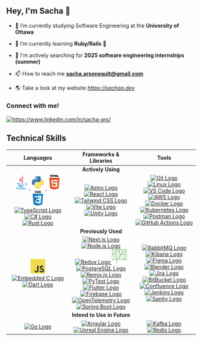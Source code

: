 <h2>Hey, I'm Sacha 👋</h2>

- 🔭 I’m currently studying Software Engineering at the **University of Ottawa**

- 🌱 I’m currently learning **Ruby/Rails** 🚂

- 🤔 I'm actively searching for **2025 software engineering internships (summer)**

- 📫 How to reach me **sacha.arseneault@gmail.com**

- 🌎 Take a look at my website *https://sachaa.dev*

<h3>Connect with me!</h3>
<p align="left">
<a href="https://www.linkedin.com/in/sacha-ars/" target="blank"><img align="center" src="https://raw.githubusercontent.com/rahuldkjain/github-profile-readme-generator/master/src/images/icons/Social/linked-in-alt.svg" alt="https://www.linkedin.com/in/sacha-ars/" height="30" width="40" /></a>
</p>
<h2>Technical Skills</h2>
            <div class="tg-wrap" align="center">
            <table>
            <thead>
            <tr>
            <th width='33%'>Languages</th><th width='33%'>Frameworks & Libraries</th><th width='33%'>Tools</th></tr>
          </thead>
          <tbody>
    <tr>
              <td colspan="3" align="center">
                <b>Actively Using</b>
              </td>
            </tr>
            <tr>
                <td align='center'>
          <!-- Java -->
          <a href="https://www.java.com" target="_blank" rel="noreferrer">
            <img src="https://raw.githubusercontent.com/devicons/devicon/master/icons/java/java-original.svg" alt="Java Logo" width="40" height="40"/>
          </a>
          <!-- Python -->
          <a href="https://www.python.org" target="_blank" rel="noreferrer">
            <img src="https://raw.githubusercontent.com/devicons/devicon/master/icons/python/python-original.svg" alt="Python Logo" width="40" height="40"/>
          </a>
          <!-- HTML -->
          <a href="https://www.w3.org/html/" target="_blank" rel="noreferrer">
            <img src="https://raw.githubusercontent.com/devicons/devicon/master/icons/html5/html5-original-wordmark.svg" alt="HTML Logo" width="40" height="40"/>
          </a>
          <!-- CSS -->
          <a href="https://www.w3schools.com/css/" target="_blank" rel="noreferrer">
            <img src="https://raw.githubusercontent.com/devicons/devicon/master/icons/css3/css3-original-wordmark.svg" alt="CSS Logo" width="40" height="40"/>
          </a>
          <!-- TypeScript -->
          <a href="https://www.typescriptlang.org/" target="_blank" rel="noreferrer">
            <img src="https://cdn.jsdelivr.net/gh/devicons/devicon/icons/typescript/typescript-original.svg" alt="TypeScript Logo" width="40" height="40"/>
          </a>
          <!-- C# -->
          <a href="https://learn.microsoft.com/en-us/dotnet/csharp/" target="_blank" rel="noreferrer">
            <img src="https://cdn.jsdelivr.net/gh/devicons/devicon@latest/icons/csharp/csharp-original.svg" alt="C# Logo" width="40" height="40"/>
          </a>
          <!-- Rust -->
          <a href="https://www.rust-lang.org/" target="_blank" rel="noreferrer">
            <img src="https://upload.wikimedia.org/wikipedia/commons/d/d5/Rust_programming_language_black_logo.svg" alt="Rust Logo" width="40" height="40"/>
          </a>
        </td>
        <td align='center'>
          <!-- Astro -->
          <a href="https://astro.build/" target="_blank" rel="noreferrer">
            <img src="https://cdn.cosmicjs.com/24428290-b9d3-11ed-907c-292879eb8504-astro-logomark-dark.png" alt="Astro Logo" width="40" height="40"/>
          </a>
          <!-- React -->
          <a href="https://reactjs.org/" target="_blank" rel="noreferrer">
            <img src="https://cdn.jsdelivr.net/gh/devicons/devicon/icons/react/react-original.svg" alt="React Logo" width="40" height="40"/>
          </a>
          <!-- Tailwind CSS -->
          <a href="https://tailwindcss.com/" target="_blank" rel="noreferrer">
            <img src="https://cdn.jsdelivr.net/gh/devicons/devicon/icons/tailwindcss/tailwindcss-original.svg" alt="Tailwind CSS Logo" width="40" height="40"/>
          </a>
          <!-- Vite -->
          <a href="https://vite.dev/" target="_blank" rel="noreferrer">
            <img src="https://cdn.jsdelivr.net/gh/devicons/devicon@latest/icons/vitejs/vitejs-original.svg" alt="Vite Logo" width="40" height="40"/>
          </a>
          <!-- Unity -->
          <a href="https://unity.com" target="_blank" rel="noreferrer">
            <img src="https://cdn.jsdelivr.net/gh/devicons/devicon@latest/icons/unity/unity-original.svg" alt="Unity Logo" width="40" height="40"/>
          </a>
        </td>
        <td align='center'>
          <!-- Git -->
          <a href="https://git-scm.com/" target="_blank" rel="noreferrer">
            <img src="https://www.vectorlogo.zone/logos/git-scm/git-scm-icon.svg" alt="Git Logo" width="40" height="40"/>
          </a>
          <!-- Linux -->
          <a href="https://linux.org" target="_blank" rel="noreferrer">
            <img src="https://cdn.jsdelivr.net/gh/devicons/devicon@latest/icons/linux/linux-original.svg" alt="Linux Logo" width="40" height="40"/>
          </a>
          <!-- VS Code -->
          <a href="https://code.visualstudio.com/" target="_blank" rel="noreferrer">
            <img src="https://cdn.worldvectorlogo.com/logos/visual-studio-code-1.svg" alt="VS Code Logo" width="40" height="40"/>
          </a>
          <!-- AWS -->
          <a href="https://aws.amazon.com/?nc2=h_lg" target="_blank" rel="noreferrer">
            <img src="https://cdn.jsdelivr.net/gh/devicons/devicon@latest/icons/amazonwebservices/amazonwebservices-plain-wordmark.svg" alt="AWS Logo" width="40" height="40"/>
          </a>
          <!-- Docker -->
          <a href="https://www.docker.com/" target="_blank" rel="noreferrer">
            <img src="https://cdn.jsdelivr.net/gh/devicons/devicon/icons/docker/docker-plain-wordmark.svg" alt="Docker Logo" width="40" height="40"/>
          </a>
          <!-- Kubernetes -->
          <a href="https://kubernetes.io" target="_blank" rel="noreferrer">
            <img src="https://cdn.jsdelivr.net/gh/devicons/devicon@latest/icons/kubernetes/kubernetes-original.svg" alt="Kubernetes Logo" width="40" height="40"/>
          </a>
          <!-- Postman -->
          <a href="https://www.postman.com/" target="_blank" rel="noreferrer">
            <img src="https://cdn.jsdelivr.net/gh/devicons/devicon@latest/icons/postman/postman-original.svg" alt="Postman Logo" width="40" height="40"/>
          </a>
          <!-- GitHub Actions -->
          <a href="https://github.com/features/actions" target="_blank" rel="noreferrer">
            <img src="https://cdn.jsdelivr.net/gh/devicons/devicon@latest/icons/githubactions/githubactions-plain.svg" alt="GitHub Actions Logo" width="40" height="40"/>
          </a>
        </td>
    </tr>
<tr>
              <td colspan="3" align="center">
                <b>Previously Used</b>
              </td>
            </tr>
            <tr>
                <td align='center'>
          <!-- JavaScript -->
          <a href="https://developer.mozilla.org/en-US/docs/Web/JavaScript" target="_blank" rel="noreferrer">
            <img src="https://raw.githubusercontent.com/devicons/devicon/master/icons/javascript/javascript-original.svg" alt="JavaScript Logo" width="40" height="40"/>
          </a>
          <!-- Embedded C -->
          <a href="https://en.wikipedia.org/wiki/Embedded_C" target="_blank" rel="noreferrer">
            <img src="https://cdn.jsdelivr.net/gh/devicons/devicon/icons/embeddedc/embeddedc-original-wordmark.svg" alt="Embedded C Logo" width="40" height="40"/>
          </a>
          <!-- Dart -->
          <a href="https://dart.dev" target="_blank" rel="noreferrer">
            <img src="https://cdn.jsdelivr.net/gh/devicons/devicon@latest/icons/dart/dart-original.svg" alt="Dart Logo" width="40" height="40"/>
          </a>
        </td>
        <td align='center'>
          <!-- Next.js -->
          <a href="https://nextjs.org/" target="_blank" rel="noreferrer">
            <img src="https://cdn.jsdelivr.net/gh/devicons/devicon/icons/nextjs/nextjs-original.svg" alt="Next.js Logo" width="40" height="40"/>
          </a>
          <!-- Node.js -->
          <a href="https://nodejs.org/en/about" target="_blank" rel="noreferrer">
            <img src="https://cdn.jsdelivr.net/gh/devicons/devicon@latest/icons/redux/redux-original.svg" alt="Node.js Logo" width="40" height="40"/>
          </a>
          <!-- Redux -->
          <a href="https://redux.js.org" target="_blank" rel="noreferrer">
            <img src="https://cdn.jsdelivr.net/gh/devicons/devicon/icons/nodejs/nodejs-plain-wordmark.svg" alt="Redux Logo" width="40" height="40"/>
          </a>
          <!-- Express -->
          <a href="https://expressjs.com/" target="_blank" rel="noreferrer">
            <img src="https://raw.githubusercontent.com/MFarabi619/MFarabi619/5a4606bb573657a028ae5b2583f58ea151268667/Markdown%20Sections/Section%20Data/express_logo.svg" alt="Express Logo" width="40" height="40"/>
          </a>
          <!-- PostgreSQL -->
          <a href="https://www.postgresql.org/" target="_blank" rel="noreferrer">
            <img src="https://cdn.jsdelivr.net/gh/devicons/devicon@latest/icons/postgresql/postgresql-plain-wordmark.svg" alt="PostgreSQL Logo" width="40" height="40"/>
          </a>
          <!-- Remix.js -->
          <a href="https://remix.run/" target="_blank" rel="noreferrer">
            <img src="https://remix.run/img/og.1.jpg" alt="Remix.js Logo" width="40" height="40"/>
          </a>
          <!-- PyTest -->
          <a href="https://docs.pytest.org/en/7.3.x/" target="_blank" rel="noreferrer">
            <img src="https://upload.wikimedia.org/wikipedia/commons/b/ba/Pytest_logo.svg" alt="PyTest Logo" width="40" height="40"/>
          </a>
          <!-- Flutter -->
          <a href="https://flutter.dev" target="_blank" rel="noreferrer">
            <img src="https://cdn.jsdelivr.net/gh/devicons/devicon@latest/icons/flutter/flutter-original.svg" alt="Flutter Logo" width="40" height="40"/>
          </a>
          <!-- Firebase -->
          <a href="https://firebase.google.com/" target="_blank" rel="noreferrer">
            <img src="https://cdn.jsdelivr.net/gh/devicons/devicon@latest/icons/firebase/firebase-original.svg" alt="Firebase Logo" width="40" height="40"/>
          </a>
          <!-- OpenTelemetry -->
          <a href="https://opentelemetry.io" target="_blank" rel="noreferrer">
            <img src="https://cdn.jsdelivr.net/gh/devicons/devicon@latest/icons/opentelemetry/opentelemetry-original.svg" alt="OpenTelemetry Logo" width="40" height="40"/>
          </a>
          <!-- Spring Boot -->
          <a href="https://spring.io/projects/spring-boot" target="_blank" rel="noreferrer">
            <img src="https://cdn.jsdelivr.net/gh/devicons/devicon@latest/icons/spring/spring-original-wordmark.svg" alt="Spring Boot Logo" width="40" height="40"/>
          </a>
        </td>
        <td align='center'>
          <!-- RabbitMQ -->
          <a href="https://www.rabbitmq.com/" target="_blank" rel="noreferrer">
            <img src="https://cdn.jsdelivr.net/gh/devicons/devicon@latest/icons/rabbitmq/rabbitmq-original.svg" alt="RabbitMQ Logo" width="40" height="40"/>
          </a>
          <!-- Kibana -->
          <a href="https://www.elastic.co/kibana" target="_blank" rel="noreferrer">
            <img src="https://cdn.jsdelivr.net/gh/devicons/devicon@latest/icons/kibana/kibana-original.svg" alt="Kibana Logo" width="40" height="40"/>
          </a>
          <!-- Figma -->
          <a href="https://www.figma.com/" target="_blank" rel="noreferrer">
            <img src="https://www.vectorlogo.zone/logos/figma/figma-icon.svg" alt="Figma Logo" width="40" height="40"/>
          </a>
          <!-- Blender -->
          <a href="https://blender.org" target="_blank" rel="noreferrer">
            <img src="https://cdn.jsdelivr.net/gh/devicons/devicon@latest/icons/blender/blender-original.svg" alt="Blender Logo" width="40" height="40"/>
          </a>
          <!-- Jira -->
          <a href="https://www.atlassian.com/software/jira" target="_blank" rel="noreferrer">
            <img src="https://cdn.worldvectorlogo.com/logos/jira-1.svg" alt="Jira Logo" width="40" height="40"/>
          </a>
          <!-- BitBucket -->
          <a href="https://bitbucket.org/" target="_blank" rel="noreferrer">
            <img src="https://cdn.jsdelivr.net/gh/devicons/devicon/icons/bitbucket/bitbucket-original.svg" alt="BitBucket Logo" width="40" height="40"/>
          </a>
          <!-- Confluence -->
          <a href="https://www.atlassian.com/software/confluence" target="_blank" rel="noreferrer">
            <img src="https://cdn.worldvectorlogo.com/logos/confluence-1.svg" alt="Confluence Logo" width="40" height="40"/>
          </a>
          <!-- Jenkins -->
          <a href="https://www.jenkins.io/" target="_blank" rel="noreferrer">
            <img src="https://cdn.jsdelivr.net/gh/devicons/devicon@latest/icons/jenkins/jenkins-original.svg" alt="Jenkins Logo" width="40" height="40"/>
          </a>
          <!-- Sanity -->
          <a href="https://www.sanity.io/" target="_blank" rel="noreferrer">
            <img src="https://cdn.jsdelivr.net/gh/devicons/devicon/icons/sanity/sanity-original.svg" alt="Sanity Logo" width="40" height="40"/>
          </a>
        </td>
    </tr>
<tr>
              <td colspan="3" align="center">
                <b>Intend to Use in Future</b>
              </td>
            </tr>
            <tr>
                <td align='center'>
          <!-- Go -->
          <a href="https://golang.org/" target="_blank" rel="noreferrer">
            <img src="https://cdn.jsdelivr.net/gh/devicons/devicon@latest/icons/go/go-original-wordmark.svg" alt="Go Logo" width="40" height="40"/>
          </a>
        </td>
        <td align='center'>
          <!-- Angular -->
          <a href="https://angular.dev/" target="_blank" rel="noreferrer">
            <img src="https://logosandtypes.com/wp-content/uploads/2024/01/angular.svg" alt="Angular Logo" width="40" height="40"/>
          </a>
          <!-- Unreal Engine -->
          <a href="https://unrealengine.com/" target="_blank" rel="noreferrer">
            <img src="https://cdn2.unrealengine.com/ue-logotype-2023-vertical-white-1686x2048-bbfded26daa7.png" alt="Unreal Engine Logo" width="40" height="40"/>
          </a>   
        </td>
        <td align='center'>
          <!-- Kafka -->
          <a href="https://kafka.apache.org/" target="_blank" rel="noreferrer">
            <img src="https://openwhisk.apache.org/images/icons/icon-kafka-white-trans.png" alt="Kafka Logo" width="40" height="40"/>
          </a>
          <!-- Redis -->
          <a href="https://redis.io" target="_blank" rel="noreferrer">
            <img src="https://cdn.jsdelivr.net/gh/devicons/devicon@latest/icons/redis/redis-original.svg" alt="Redis Logo" width="40" height="40"/>
          </a>
        </td>
    </tr>
</tbody>
    </table>
    </div>
